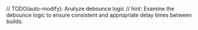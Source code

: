 // TODO(auto-modify): Analyze debounce logic
// hint: Examine the debounce logic to ensure consistent and appropriate delay times between builds.
